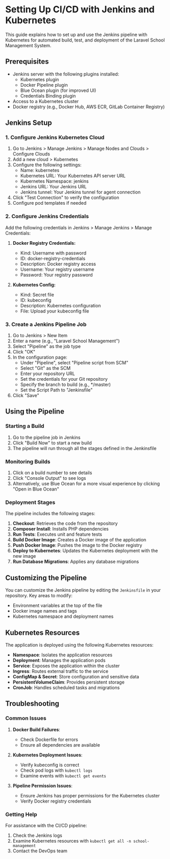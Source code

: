 # Setting Up CI/CD with Jenkins and Kubernetes

This guide explains how to set up and use the Jenkins pipeline with Kubernetes for automated build, test, and deployment of the Laravel School Management System.

## Prerequisites

- Jenkins server with the following plugins installed:
  - Kubernetes plugin
  - Docker Pipeline plugin
  - Blue Ocean plugin (for improved UI)
  - Credentials Binding plugin
- Access to a Kubernetes cluster
- Docker registry (e.g., Docker Hub, AWS ECR, GitLab Container Registry)

## Jenkins Setup

### 1. Configure Jenkins Kubernetes Cloud

1. Go to Jenkins > Manage Jenkins > Manage Nodes and Clouds > Configure Clouds
2. Add a new cloud > Kubernetes
3. Configure the following settings:
   - Name: kubernetes
   - Kubernetes URL: Your Kubernetes API server URL
   - Kubernetes Namespace: jenkins
   - Jenkins URL: Your Jenkins URL
   - Jenkins tunnel: Your Jenkins tunnel for agent connection
4. Click "Test Connection" to verify the configuration
5. Configure pod templates if needed

### 2. Configure Jenkins Credentials

Add the following credentials in Jenkins > Manage Jenkins > Manage Credentials:

1. **Docker Registry Credentials:**
   - Kind: Username with password
   - ID: docker-registry-credentials
   - Description: Docker registry access
   - Username: Your registry username
   - Password: Your registry password

2. **Kubernetes Config:**
   - Kind: Secret file
   - ID: kubeconfig
   - Description: Kubernetes configuration
   - File: Upload your kubeconfig file

### 3. Create a Jenkins Pipeline Job

1. Go to Jenkins > New Item
2. Enter a name (e.g., "Laravel School Management")
3. Select "Pipeline" as the job type
4. Click "OK"
5. In the configuration page:
   - Under "Pipeline", select "Pipeline script from SCM"
   - Select "Git" as the SCM
   - Enter your repository URL
   - Set the credentials for your Git repository
   - Specify the branch to build (e.g., */master)
   - Set the Script Path to "Jenkinsfile"
6. Click "Save"

## Using the Pipeline

### Starting a Build

1. Go to the pipeline job in Jenkins
2. Click "Build Now" to start a new build
3. The pipeline will run through all the stages defined in the Jenkinsfile

### Monitoring Builds

1. Click on a build number to see details
2. Click "Console Output" to see logs
3. Alternatively, use Blue Ocean for a more visual experience by clicking "Open in Blue Ocean"

### Deployment Stages

The pipeline includes the following stages:

1. **Checkout**: Retrieves the code from the repository
2. **Composer Install**: Installs PHP dependencies
3. **Run Tests**: Executes unit and feature tests
4. **Build Docker Image**: Creates a Docker image of the application
5. **Push Docker Image**: Pushes the image to the Docker registry
6. **Deploy to Kubernetes**: Updates the Kubernetes deployment with the new image
7. **Run Database Migrations**: Applies any database migrations

## Customizing the Pipeline

You can customize the Jenkins pipeline by editing the `Jenkinsfile` in your repository. Key areas to modify:

- Environment variables at the top of the file
- Docker image names and tags
- Kubernetes namespace and deployment names

## Kubernetes Resources

The application is deployed using the following Kubernetes resources:

- **Namespace**: Isolates the application resources
- **Deployment**: Manages the application pods
- **Service**: Exposes the application within the cluster
- **Ingress**: Routes external traffic to the service
- **ConfigMap & Secret**: Store configuration and sensitive data
- **PersistentVolumeClaim**: Provides persistent storage
- **CronJob**: Handles scheduled tasks and migrations

## Troubleshooting

### Common Issues

1. **Docker Build Failures**:
   - Check Dockerfile for errors
   - Ensure all dependencies are available

2. **Kubernetes Deployment Issues**:
   - Verify kubeconfig is correct
   - Check pod logs with `kubectl logs`
   - Examine events with `kubectl get events`

3. **Pipeline Permission Issues**:
   - Ensure Jenkins has proper permissions for the Kubernetes cluster
   - Verify Docker registry credentials

### Getting Help

For assistance with the CI/CD pipeline:
1. Check the Jenkins logs
2. Examine Kubernetes resources with `kubectl get all -n school-management`
3. Contact the DevOps team
